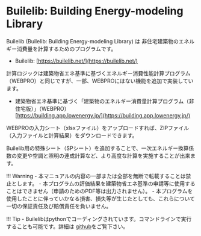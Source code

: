 # Builelib: Building Energy-modeling Library

Builelib (Builelib: Building Energy-modeling Library) は 非住宅建築物のエネルギー消費量を計算するためのプログラムです。

- Builelib: [https://builelib.net/](https://builelib.net/)
  
計算ロジックは建築物省エネ基準に基づくエネルギー消費性能計算プログラム（WEBPRO）と同じですが、一部、WEBPROにはない機能を追加で実装しています。

- 建築物省エネ基準に基づく「建築物のエネルギー消費量計算プログラム（非住宅版）」（WEBPRO）  
[https://building.app.lowenergy.jp/](https://building.app.lowenergy.jp/)


WEBPROの入力シート（xlsxファイル）をアップロードすれば、ZIPファイル（入力ファイルと計算結果）をダウンロードできます。

Builelib用の特殊シート（SPシート）を追加することで、一次エネルギー換算係数の変更や空調と照明の連成計算など、より高度な計算を実施することが出来ます。
 
!!! Warning
    - 本マニュアルの内容の一部または全部を無断で転載することは禁止とします。
    - 本プログラムの評価結果を建築物省エネ基準の申請等に使用することはできません（申請のためのPDF等は出力されません）。
    - 本プログラムを使用したことに伴っていかなる損害、損失等が生じたとしても、これらについて一切の保証責任及び賠償責任を負いません。

!!! Tip
    - Builelibはpythonでコーディングされています。コマンドラインで実行することも可能です。詳細は [github](https://github.com/MasatoMiyata/builelib)をご覧下さい。